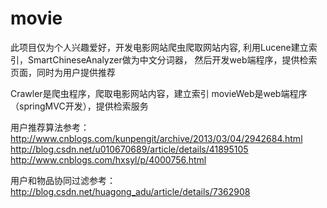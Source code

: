 # movie
此项目仅为个人兴趣爱好，开发电影网站爬虫爬取网站内容, 利用Lucene建立索引，SmartChineseAnalyzer做为中文分词器，
然后开发web端程序，提供检索页面，同时为用户提供推荐

Crawler是爬虫程序，爬取电影网站内容，建立索引
movieWeb是web端程序（springMVC开发），提供检索服务

用户推荐算法参考：
http://www.cnblogs.com/kunpengit/archive/2013/03/04/2942684.html
http://blog.csdn.net/u010670689/article/details/41895105
http://www.cnblogs.com/hxsyl/p/4000756.html

用户和物品协同过滤参考：
http://blog.csdn.net/huagong_adu/article/details/7362908
